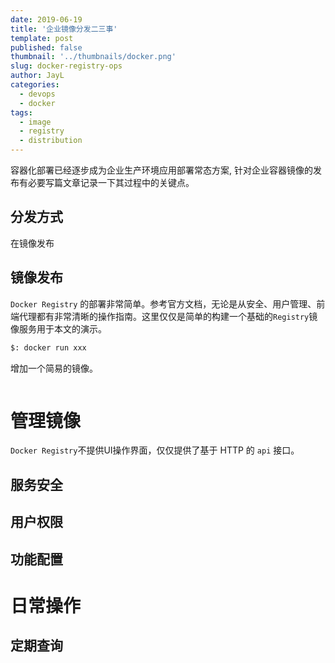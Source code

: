 ```yaml
---
date: 2019-06-19
title: '企业镜像分发二三事'
template: post
published: false
thumbnail: '../thumbnails/docker.png'
slug: docker-registry-ops
author: JayL
categories:
  - devops
  - docker
tags:
  - image 
  - registry
  - distribution
---
```


容器化部署已经逐步成为企业生产环境应用部署常态方案, 针对企业容器镜像的发布有必要写篇文章记录一下其过程中的关键点。

## 分发方式

在镜像发布

## 镜像发布

`Docker Registry` 的部署非常简单。参考官方文档，无论是从安全、用户管理、前端代理都有非常清晰的操作指南。这里仅仅是简单的构建一个基础的`Registry`镜像服务用于本文的演示。

````bash
$: docker run xxx
````
增加一个简易的镜像。

````bash
````

# 管理镜像

`Docker Registry`不提供UI操作界面，仅仅提供了基于 HTTP 的 `api` 接口。

## 服务安全

## 用户权限

## 功能配置

# 日常操作

## 定期查询

## 